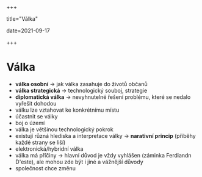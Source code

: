 +++

title="Válka"

date=2021-09-17

+++

# Válka

- **válka osobní** $\to$ jak válka zasahuje do životů občanů
- **válka strategická** $\to$ technologický souboj, strategie
- **diplomatická válka** $\to$ nevyhnutelné řešení problému, které se nedalo vyřešit dohodou
- válku lze vztahovat ke konkrétnímu místu
- účastnit se války
- boj o území
- válka je většinou technologický pokrok
- existují různá hlediska a interpretace války $\to$ **narativní princip** (příběhy každé strany se liší)
- elektronická/hybridní válka
- válka má příčiny $\to$ hlavní důvod je vždy vyhlášen (záminka Ferdiandn D'este), ale mohou zde být i jiné a vážnější důvody
- společnost chce změnu